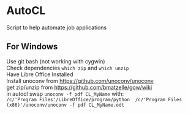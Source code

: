 # AutoCL
Script to help automate job applications

## For Windows
Use git bash (not working with cygwin)\
Check dependencies `which zip` and `which unzip` \
Have Libre Office Installed\
Install unoconv from https://github.com/unoconv/unoconv \
get zip/unzip from https://github.com/bmatzelle/gow/wiki \
in autocl swap  `unoconv -f pdf CL_MyName` with:\
``/c/'Program Files'/LibreOffice/program/python  /c/'Program Files (x86)'/unoconv/unoconv -f pdf CL_MyName.odt``
